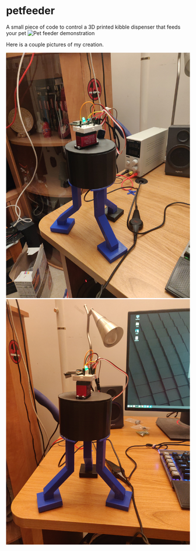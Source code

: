 # petfeeder

<div>
A small piece of code to control a 3D printed kibble dispenser that feeds your pet

<img src="petfeeder.gif" alt="Pet feeder demonstration" />


<div>
  <p>
    Here is a couple pictures of my creation.
  </p>

</div>
<img src="petfeeder1.jpg" alt="Pet feeder pic" />
<img src="petfeeder2.jpg" alt="Pet feeder pic" />

